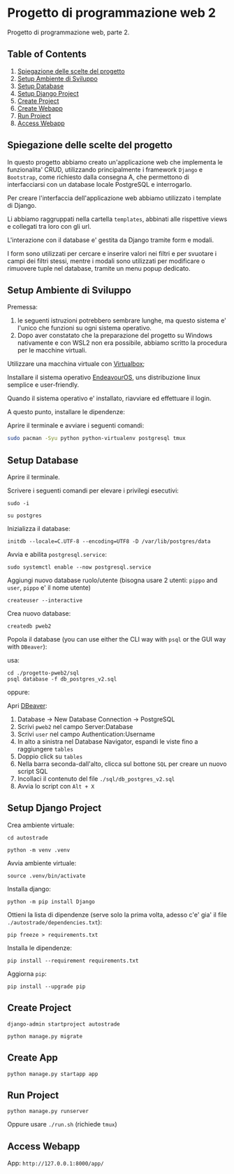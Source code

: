 # Progetto di programmazione web 2

Progetto di programmazione web, parte 2.

## Table of Contents

1. [Spiegazione delle scelte del progetto](#spiegazione-delle-scelte-del-progetto)
2. [Setup Ambiente di Sviluppo](#setup-ambiente-di-sviluppo)
3. [Setup Database](#setup-database)
4. [Setup Django Project](#setup-django-project)
5. [Create Project](#create-project)
6. [Create Webapp](#create-webapp)
7. [Run Project](#run-project)
8. [Access Webapp](#access-webapp)

## Spiegazione delle scelte del progetto

In questo progetto abbiamo creato un'applicazione web che implementa le funzionalita' CRUD, 
utilizzando principalmente i framework `Django` e `Bootstrap`, come richiesto dalla consegna A, che 
permettono di interfacciarsi con un database locale PostgreSQL e interrogarlo.

Per creare l'interfaccia dell'applicazione web abbiamo utilizzato i template di Django.

Li abbiamo raggruppati nella cartella `templates`, abbinati alle rispettive views e collegati tra loro con gli url.

L'interazione con il database e' gestita da Django tramite form e modali.

I form sono utilizzati per cercare e inserire valori nei filtri e per svuotare i campi dei filtri stessi, 
mentre i modali sono utilizzati per modificare o rimuovere tuple nel database, tramite un menu popup dedicato.

## Setup Ambiente di Sviluppo

<!-- TODO: sostituire la guida per VM con la guida per Windows -->

Premessa:
1. le seguenti istruzioni potrebbero sembrare lunghe, ma questo sistema e' l'unico che funzioni su ogni sistema operativo.
2. Dopo aver constatato che la preparazione del progetto su Windows nativamente e con WSL2 non era possibile, abbiamo scritto la procedura per le macchine virtuali.

Utilizzare una macchina virtuale con [Virtualbox](https://www.virtualbox.org/);

Installare il sistema operativo [EndeavourOS](https://mirror.alpix.eu/endeavouros/iso/EndeavourOS_Endeavour-2024.06.25.iso), uns distribuzione linux semplice e user-friendly.

Quando il sistema operativo e' installato, riavviare ed effettuare il login.

A questo punto, installare le dipendenze: 

Aprire il terminale e avviare i seguenti comandi:

```sh
sudo pacman -Syu python python-virtualenv postgresql tmux
```

## Setup Database

Aprire il terminale.

Scrivere i seguenti comandi per elevare i privilegi esecutivi:

`sudo -i`

`su postgres`

Inizializza il database:

`initdb --locale=C.UTF-8 --encoding=UTF8 -D /var/lib/postgres/data`

Avvia e abilita `postgresql.service`:

`sudo systemctl enable --now postgresql.service`

Aggiungi nuovo database ruolo/utente (bisogna usare 2 utenti: `pippo` and `user`, `pippo` e' il nome utente)

`createuser --interactive`

Crea nuovo database:

`createdb pweb2`

Popola il database (you can use either the CLI way with `psql` or the GUI way with `DBeaver`):

usa:

```
cd ./progetto-pweb2/sql
psql database -f db_postgres_v2.sql
```

oppure:

Apri [DBeaver](https://dbeaver.io/):

1. Database -> New Database Connection -> PostgreSQL
2. Scrivi `pweb2` nel campo Server:Database
3. Scrivi `user` nel campo Authentication:Username
4. In alto a sinistra nel Database Navigator, espandi le viste fino a raggiungere `tables`
5. Doppio click su `tables`
6. Nella barra seconda-dall'alto, clicca sul bottone `SQL` per creare un nuovo script SQL
7. Incollaci il contenuto del file `./sql/db_postgres_v2.sql`
8. Avvia lo script con `Alt + X`

## Setup Django Project

Crea ambiente virtuale:

`cd autostrade`

`python -m venv .venv`

Avvia ambiente virtuale:

`source .venv/bin/activate`

Installa django:

`python -m pip install Django`

Ottieni la lista di dipendenze (serve solo la prima volta, adesso c'e' gia' il file `./autostrade/dependencies.txt`):

`pip freeze > requirements.txt`

Installa le dipendenze:

`pip install --requirement requirements.txt`

Aggiorna `pip`:

`pip install --upgrade pip`

## Create Project

`django-admin startproject autostrade`

`python manage.py migrate`

## Create App

`python manage.py startapp app`

## Run Project

`python manage.py runserver`

Oppure usare `./run.sh` (richiede `tmux`)

## Access Webapp

App: `http://127.0.0.1:8000/app/`

